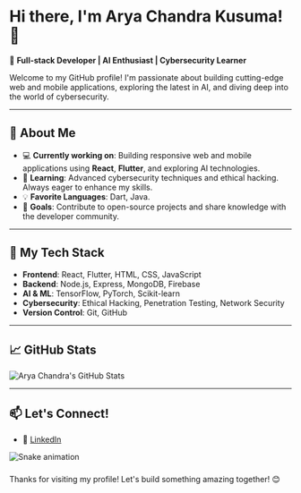 # Hi there, I'm Arya Chandra Kusuma! 👋

🚀 **Full-stack Developer | AI Enthusiast | Cybersecurity Learner**

Welcome to my GitHub profile! I'm passionate about building cutting-edge web and mobile applications, exploring the latest in AI, and diving deep into the world of cybersecurity.

---

## 🌟 About Me

- 💻 **Currently working on**: Building responsive web and mobile applications using **React**, **Flutter**, and exploring AI technologies.
- 🔐 **Learning**: Advanced cybersecurity techniques and ethical hacking. Always eager to enhance my skills.
- 💡 **Favorite Languages**: Dart, Java.
- 🎯 **Goals**: Contribute to open-source projects and share knowledge with the developer community.

---

## 🔧 My Tech Stack

- **Frontend**: React, Flutter, HTML, CSS, JavaScript
- **Backend**: Node.js, Express, MongoDB, Firebase
- **AI & ML**: TensorFlow, PyTorch, Scikit-learn
- **Cybersecurity**: Ethical Hacking, Penetration Testing, Network Security
- **Version Control**: Git, GitHub

---

## 📈 GitHub Stats

![Arya Chandra's GitHub Stats](https://github-readme-stats.vercel.app/api?username=aryachandrak&show_icons=true&theme=radical)

---

## 📫 Let's Connect!

- 💼 [LinkedIn](https://www.linkedin.com/in/arya-chandra-kusuma-092120298/)
<!-- - 🌐 [Portfolio](https://www.johndoe.dev) -->

<img src="https://raw.githubusercontent.com/aryachandrak/aryachandrak/output/snake.svg" alt="Snake animation" />

###

Thanks for visiting my profile! Let's build something amazing together! 😊
